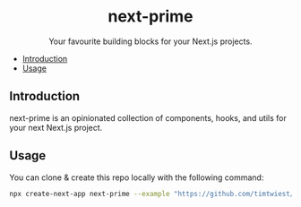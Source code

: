 <h1 align="center">next-prime</h1>

<p align="center">
  Your favourite building blocks for your Next.js projects.
</p>

<!-- TOC -->

* [Introduction](#introduction)
* [Usage](#usage)

<!-- TOC -->

## Introduction

next-prime is an opinionated collection of components, hooks, and utils for your next Next.js project.

## Usage

You can clone & create this repo locally with the following command:

```bash
npx create-next-app next-prime --example "https://github.com/timtwiest/next-prime"
```


